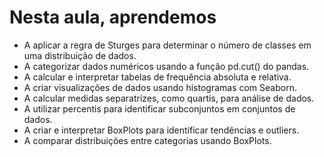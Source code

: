 # Nesta aula, aprendemos

- A aplicar a regra de Sturges para determinar o número de classes em uma distribuição de dados.
- A categorizar dados numéricos usando a função pd.cut() do pandas.
- A calcular e interpretar tabelas de frequência absoluta e relativa.
- A criar visualizações de dados usando histogramas com Seaborn.
- A calcular medidas separatrizes, como quartis, para análise de dados.
- A utilizar percentis para identificar subconjuntos em conjuntos de dados.
- A criar e interpretar BoxPlots para identificar tendências e outliers.
- A comparar distribuições entre categorias usando BoxPlots.
